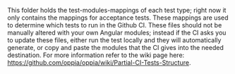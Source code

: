 This folder holds the test-modules-mappings of each test type; right now it only contains the mappings for acceptance tests. These mappings are used to determine which tests to run in the Github CI. These files should not be manually altered with your own Angular modules; instead if the CI asks you to update these files, either run the test locally and they will automatically generate, or copy and paste the modules that the CI gives into the needed destination. For more information refer to the wiki page here: https://github.com/oppia/oppia/wiki/Partial-CI-Tests-Structure.
